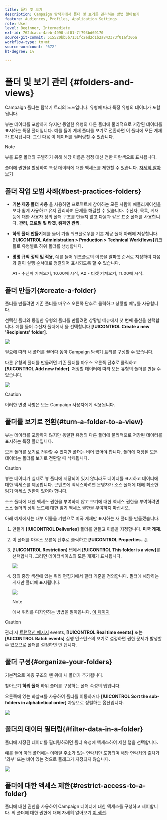 ```yaml
---
title: 폴더 및 보기
description: Campaign 탐색기에서 폴더 및 보기를 관리하는 방법 알아보기
feature: Audiences, Profiles, Application Settings
role: User
level: Beginner, Intermediate
exl-id: 762dcacc-4aeb-4990-af01-7f793bd69170
source-git-commit: 515520bb5b7131fc2ed2d1b2a843373f01af306a
workflow-type: tm+mt
source-wordcount: '672'
ht-degree: 1%

---
```


# 폴더 및 보기 관리 {#folders-and-views}

Campaign 폴더는 탐색기 트리의 노드입니다. 유형에 따라 특정 유형의 데이터가 포함됩니다.

뷰는 데이터를 포함하지 않지만 동일한 유형의 다른 폴더에 물리적으로 저장된 데이터를 표시하는 특정 폴더입니다. 예를 들어 게재 폴더를 보기로 전환하면 이 폴더에 모든 게재가 표시됩니다. 그런 다음 이 데이터를 필터링할 수 있습니다.


>[!NOTE]
>뷰를 표준 폴더와 구별하기 위해 해당 이름은 검정 대신 연한 파란색으로 표시됩니다.
>

폴더에 권한을 할당하여 특정 데이터에 대한 액세스를 제한할 수 있습니다. [자세히 알아보기](#restrict-access-to-a-folder)

## 폴더 작업 모범 사례{#best-practices-folders}

* **기본 제공 폴더 사용** 을 사용하면 프로젝트에 참여하는 모든 사람이 애플리케이션을 보다 쉽게 사용하고 유지 관리하며 문제를 해결할 수 있습니다. 수신자, 목록, 게재 등에 대한 사용자 정의 폴더 구조를 만들지 않고 다음과 같은 표준 폴더를 사용합니다. **관리**, **프로필 및 타겟**, **캠페인 관리**.

* **하위 폴더 만들기**&#x200B;예를 들어 기술 워크플로우를 기본 제공 폴더 아래에 저장합니다. **[!UICONTROL Administration > Production > Technical Workflows]**&#x200B;워크플로 유형별로 하위 폴더를 생성합니다.

* **명명 규칙 정의 및 적용**, 예를 들어 워크플로의 이름을 알파벳 순서로 지정하여 다음과 같이 실행 순서대로 정렬되어 표시되도록 할 수 있습니다.

  A1 - 수신자 가져오기, 10:00에 시작; A2 - 티켓 가져오기, 11:00에 시작.

## 폴더 만들기{#create-a-folder}

폴더를 만들려면 기존 폴더를 마우스 오른쪽 단추로 클릭하고 상황별 메뉴를 사용합니다.

선택한 폴더와 동일한 유형의 폴더를 만들려면 상황별 메뉴에서 첫 번째 옵션을 선택합니다. 예를 들어 수신자 폴더에서 을 선택합니다 **[!UICONTROL Create a new 'Recipients' folder]**.

![](assets/create-recipient-folder.png)

필요에 따라 새 폴더를 끌어다 놓아 Campaign 탐색기 트리를 구성할 수 있습니다.

다른 유형의 폴더를 만들려면 기존 폴더를 마우스 오른쪽 단추로 클릭하고 **[!UICONTROL Add new folder]**. 저장할 데이터에 따라 모든 유형의 폴더를 만들 수 있습니다.

![](assets/add-new-folder.png)

>[!CAUTION]
>이러한 변경 사항은 모든 Campaign 사용자에게 적용됩니다.
>

## 폴더를 보기로 전환{#turn-a-folder-to-a-view}

뷰는 데이터를 포함하지 않지만 동일한 유형의 다른 폴더에 물리적으로 저장된 데이터를 표시하는 특정 폴더입니다.

모든 폴더를 보기로 전환할 수 있지만 폴더는 비어 있어야 합니다. 폴더에 저장된 모든 데이터는 폴더를 보기로 전환할 때 삭제됩니다.

>[!CAUTION]
>
>뷰는 데이터가 실제로 뷰 폴더에 저장되어 있지 않더라도 데이터를 표시하고 데이터에 대한 액세스를 제공합니다. 콘텐츠에 액세스하려면 운영자가 소스 폴더에 대해 최소한 읽기 액세스 권한이 있어야 합니다.
>
>소스 폴더에 대한 액세스 권한을 부여하지 않고 보기에 대한 액세스 권한을 부여하려면 소스 폴더의 상위 노드에 대한 읽기 액세스 권한을 부여하지 마십시오.

아래 예제에서는 내부 이름을 기반으로 미국 게재만 표시하는 새 폴더를 만들겠습니다.

1. 만들기 **[!UICONTROL Deliveries]** 폴더를 만들고 이름을 지정합니다. **미국 게재**.
1. 이 폴더를 마우스 오른쪽 단추로 클릭하고 **[!UICONTROL Properties...]**.
1. **[!UICONTROL Restriction]** 탭에서 **[!UICONTROL This folder is a view]**&#x200B;를 선택합니다. 그러면 데이터베이스의 모든 게재가 표시됩니다.

   ![](assets/this-folder-is-a-view.png)

1. 창의 중앙 섹션에 있는 쿼리 편집기에서 필터 기준을 정의합니다. 필터에 해당하는 게재만 폴더에 표시됩니다.

   ![](assets/filter-view.png)

   >[!NOTE]
   >
   >에서 쿼리를 디자인하는 방법을 알아봅니다. [이 페이지](create-filters.md#advanced-filters)


>[!CAUTION]
>
>관리 시 [트랜잭션 메시지](../send/transactional.md) events, **[!UICONTROL Real time events]** 또는 **[!UICONTROL Batch events]** 실행 인스턴스의 보기로 설정하면 권한 문제가 발생할 수 있으므로 폴더를 설정하면 안 됩니다.

## 폴더 구성{#organize-your-folders}

기본적으로 계층 구조의 맨 위에 새 폴더가 추가됩니다.

찾아보기 **하위 폴더** 하위 폴더를 구성하는 폴더 속성의 탭입니다.

오른쪽에 있는 화살표를 사용하여 폴더를 이동하거나 **[!UICONTROL Sort the sub-folders in alphabetical order]** 자동으로 정렬하는 옵션입니다.

![](assets/sort-folders.png)


## 폴더의 데이터 필터링{#filter-data-in-a-folder}

폴더에 저장된 데이터를 필터링하려면 폴더 속성에 액세스하여 제한 탭을 선택합니다.

예를 들어 아래 폴더에는 이메일 주소가 있는 연락처만 포함되며 해당 연락처의 출처가 &#39;외부&#39; 또는 비어 있는 것으로 플래그가 지정되지 않습니다.

![](assets/add-a-filter-to-a-folder.png)


## 폴더에 대한 액세스 제한{#restrict-access-to-a-folder}

폴더에 대한 권한을 사용하여 Campaign 데이터에 대한 액세스를 구성하고 제어합니다. 의 폴더에 대한 권한에 대해 자세히 알아보기 [이 섹션](../start/folder-permissions.md).
